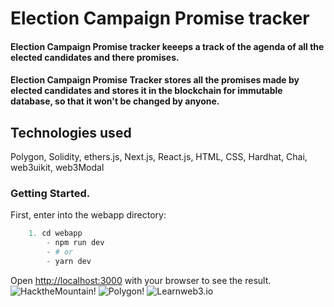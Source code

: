 # Election Campaign Promise tracker

#### Election Campaign Promise tracker keeeps a track of the agenda of all the elected candidates and there promises.

#### Election Campaign Promise Tracker stores all the promises made by elected candidates and stores it in the blockchain for immutable database, so that it won't be changed by anyone.

## Technologies used
Polygon, Solidity, ethers.js, Next.js, React.js, HTML, CSS, Hardhat, Chai, web3uikit, web3Modal

### Getting Started.

First, enter into the webapp directory:

```python
    1. cd webapp
        - npm run dev
        - # or
        - yarn dev
```

Open [http://localhost:3000](http://localhost:3000) with your browser to see the result.
![HacktheMountain!](https://static.wixstatic.com/media/b21544_d39286c28cd542fcac93cdc1f227d9c3~mv2.png/v1/fill/w_77,h_35,al_c,q_85,usm_0.66_1.00_0.01,enc_auto/b21544_d39286c28cd542fcac93cdc1f227d9c3~mv2.png)
![Polygon!](https://faucet.polygon.technology/img/navbar-logo.a9775f2d.svg)
![Learnweb3.io](https://learnweb3.io/brand/logo-blue.png)

